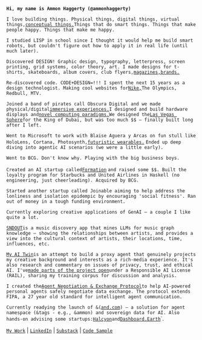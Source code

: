 __`Hi, my name is Ammon Haggerty (@ammonhaggerty)`__

`I love building things. Physical things, digital things, virtual things,`[`conceptual things.`](https://qaswa.com/sixth-sense)`Things that do smart things. Things that make people happy. Things that make me happy.`

`I studied LISP in school since I thought it would help me build smart robots, but couldn't figure out how to apply it in real life (until much later).`

`Discovered DESIGN! Graphic design, typography, letterpress, screen printing, grid systems, color theory, art. I made designs for t-shirts, skateboards, album covers, club flyers,`[`magazines,`](https://qaswa.com/rhythmos-issue-2)[`brands.`](https://qaswa.com/37signals)

`Re-discovered code. CODE+DESIGN=!!! I spent the next 15 years as a design technologist. Making cool websites for`[`Nike,`](https://qaswa.com/nike-skateboarding-v3)`The Olympics, Redbull, MTV.`

`Joined a band of pirates call Obscura Digital and we made physical/digital`[`immersive experiences.`](https://qaswa.com/facebook-ar)`I designed and build hardware displays and`[`novel computing paradigms.`](https://qaswa.com/bluescape)`We designed the`[`Las Vegas Sphere`](https://www.thesphere.com/)`for the King of Dubai, but was too much $$ — finally built long after I left.` 

`Went to Microsoft to work with Blaise Aguera y Arcas on fun stull like HoloLens, Cortana, Photosynth,`[`futuristic wearables.`](https://qaswa.com/serendipity-watch) `Ended up deep diving into agentic AI scenarios (we were a little early).`

`Went to BCG. Don't know why. Playing with the big business boys.`

`Created an AI startup called`[`Formation`](https://qaswa.com/formation) `and raised some $$. Built the loyalty program for Starbucks and United Airlines in Haskell (no engineering, just cheerleading). Acquired by BCG.`

`Started another startup called Joinable aiming to help address the lonliness and isolation epidempic by encouraging 'social fitness'. Ran out of money in a tough funding environment.`

`Currently exploring creative applications of GenAI — a couple I like quite a lot.`

[`SNDOUT`](https://sndout.com)`is a music discovery app that mines LLMs for music graph knowledge — showing the relationships between artists, and provides a view into the cultural context of artists, their locations, time, influences, etc.`

[`My AI Twin`](https://qaswa.com/twin)`is an attempt to build a proxy agent that genuinely projects my creative background and interests as a rich-media experience. It's also research and commentary on issues of privacy, trust, and ethical AI. I've`[`made parts of the project open`](https://github.com/ammonhaggerty/my-digital-twin)`under a Responsible AI License (RAIL), sharing my training corpus for discussion and analysis.`

`I created the`[`Agent Negotiation & Exchange Protocol`](https://github.com/ammonhaggerty/ANEX)`to help AI-powered personal agents safely negotiate data exchange. The protocol extends FIPA, a 27 year old standard for intelligent agent communication.` 

`Currently readying the launch of &(`[`and.com`](https://and.com)`) — a solution for agent namespace (&tags - e.g., &ammon) and sovereign data for AI. Also hands-on advising some startups:`[`Halcyon`](https://halcyon.eco)`and`[`Dashboard.Earth`](https://www.dashboard.earth/)`.

[`My Work`](https://qaswa.com/) | [`LinkedIn`](https://www.linkedin.com/in/ammon/) | [`Substack`](https://ammon.substack.com/) | [`Code Sample`](https://gist.github.com/ammonhaggerty/572891968ee5d5078dca9fd98ed12dc1)


<!---
ammonhaggerty/ammonhaggerty is a ✨ special ✨ repository because its `README.md` (this file) appears on your GitHub profile.
You can click the Preview link to take a look at your changes.
--->
